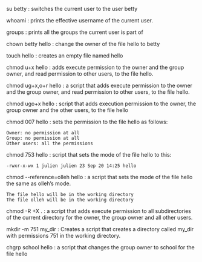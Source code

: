 su betty : switches the current user to the user betty

whoami   : prints the effective username of the current user.

groups   : prints all the groups the current user is part of

chown betty hello : change the owner of the file hello to betty

touch hello : creates an empty file named hello

chmod u+x hello  : adds execute permission to the owner and the group owner, and read permission to other users, to the file hello.

chmod ug+x,o+r hello  : a script that adds execute permission to the owner and the group owner, and read permission to other users, to the file hello.

chmod ugo+x hello :  script that adds execution permission to the owner, the group owner and the other users, to the file hello

chmod 007  hello : sets the permission to the file hello as follows:

    Owner: no permission at all
    Group: no permission at all
    Other users: all the permissions

chmod 753 hello : script that sets the mode of the file hello to this:

    -rwxr-x-wx 1 julien julien 23 Sep 20 14:25 hello

chmod --reference=olleh hello : a script that sets the mode of the file hello the same as olleh’s mode.

    The file hello will be in the working directory
    The file olleh will be in the working directory

chmod -R +X . : a script that adds execute permission to all subdirectories of the current directory for the owner, the group owner and all other users.

mkdir -m 751 my_dir : Creates a script that creates a directory called my_dir with permissions 751 in the working directory.   

chgrp school hello : a script that changes the group owner to school for the file hello
